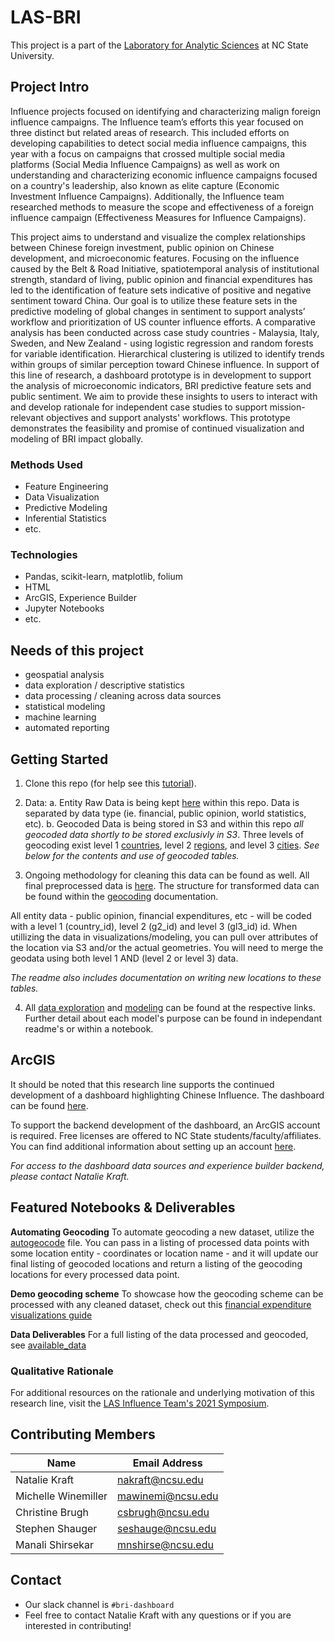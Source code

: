 # LAS-BRI
This project is a part of the [Laboratory for Analytic Sciences](https://ncsu-las.org) at NC State University. 

## Project Intro

Influence projects focused on identifying and characterizing malign foreign influence campaigns. The Influence team’s efforts this year focused on three distinct but related areas of research. This included efforts on developing capabilities to detect social media influence campaigns, this year with a focus on campaigns that crossed multiple social media platforms (Social Media Influence Campaigns) as well as work on understanding and characterizing economic influence campaigns focused on a country's leadership, also known as elite capture (Economic Investment Influence Campaigns). Additionally, the Influence team researched methods to measure the scope and effectiveness of a foreign influence campaign (Effectiveness Measures for Influence Campaigns). 

This project aims to understand and visualize the complex relationships between Chinese foreign investment, public opinion on Chinese development, and microeconomic features. Focusing on the influence caused by the Belt & Road Initiative, spatiotemporal analysis of institutional strength, standard of living, public opinion and financial expenditures has led to the identification of feature sets indicative of positive and negative sentiment toward China. Our goal is to utilize these feature sets in the predictive modeling of global changes in sentiment to support analysts’ workflow and prioritization of US counter influence efforts. A comparative analysis has been conducted across case study countries - Malaysia, Italy, Sweden, and New Zealand - using logistic regression and random forests for variable identification. Hierarchical clustering is utilized to identify trends within groups of similar perception toward Chinese influence. In support of this line of research, a dashboard prototype is in development to support the analysis of microeconomic indicators, BRI predictive feature sets and public sentiment. We aim to provide these insights to users to interact with and develop rationale for independent case studies to support mission-relevant objectives and support analysts' workflows. This prototype demonstrates the feasibility and promise of continued visualization and modeling of BRI impact globally.

### Methods Used
* Feature Engineering 
* Data Visualization
* Predictive Modeling
* Inferential Statistics
* etc.

### Technologies
* Pandas, scikit-learn, matplotlib, folium
* HTML
* ArcGIS, Experience Builder
* Jupyter Notebooks
* etc. 

## Needs of this project

- geospatial analysis
- data exploration / descriptive statistics
- data processing / cleaning across data sources
- statistical modeling
- machine learning
- automated reporting

## Getting Started

1. Clone this repo (for help see this [tutorial](https://help.github.com/articles/cloning-a-repository/)).
2. Data: 
    a. Entity Raw Data is being kept [here](data_processing) within this repo. Data is separated by data type (ie. financial, public opinion, world statistics, etc). 
    b. Geocoded Data is being stored in S3 and within this repo *all geocoded data shortly to be stored exclusivly in S3*. Three levels of geocoding exist level 1 [countries](data_final/countries.csv), level 2 [regions](data_final/regions.csv), and level 3 [cities](data_final/cities.csv). *See below for the contents and use of geocoded tables.*
    
3. Ongoing methodology for cleaning this data can be found as well. All final preprocessed data is [here](data_final). The structure for transformed data can be found within the [geocoding](data_final/geocode.md) documentation.

All entity data - public opinion, financial expenditures, etc - will be coded with a level 1 (country_id), level 2 (g2_id) and level 3 (gl3_id) id. When utillizing the data in visualizations/modeling, you can pull over attributes of the location via S3 and/or the actual geometries.  You will need to merge the geodata using both level 1 AND (level 2 or level 3) data. 

*The readme also includes documentation on writing new locations to these tables.*

4. All [data exploration](data_exploration) and [modeling](modeling) can be found at the respective links. Further detail about each model's purpose can be found in independant readme's or within a notebook. 

## ArcGIS
It should be noted that this research line supports the continued development of a dashboard highlighting Chinese Influence. The dashboard can be found [here](go.ncsu.edu/las-bri). 

To support the backend development of the dashboard, an ArcGIS account is required. Free licenses are offered to NC State students/faculty/affiliates. You can find additional information about setting up an account [here](https://www.lib.ncsu.edu/gis/arcgisonline). 

*For access to the dashboard data sources and experience builder backend, please contact Natalie Kraft.*

## Featured Notebooks & Deliverables

__Automating Geocoding__ To automate geocoding a new dataset, utilize the [autogeocode](data_processing/autogeocode.py) file. You can pass in a listing of processed data points with some location entity - coordinates or location name - and it will update our final listing of geocoded locations and return a listing of the geocoding locations for every processed data point. 

__Demo geocoding scheme__ To showcase how the geocoding scheme can be processed with any cleaned dataset, check out this [financial expenditure visualizations guide](data_processing/geoaid/financial_viz.ipynb)

__Data Deliverables__ For a full listing of the data processed and geocoded, see [available_data](available_data.md)

### Qualitative Rationale 

For additional resources on the rationale and underlying motivation of this research line, visit the [LAS Influence Team's 2021 Symposium](https://symposium.ncsu-las.net/influence.html). 

## Contributing Members

|Name     |  Email Address  | 
|---------|-----------------|
|Natalie Kraft |   nakraft@ncsu.edu      | 
|Michelle Winemiller |    mawinemi@ncsu.edu   |
|Christine Brugh  |    csbrugh@ncsu.edu  |
|Stephen Shauger |    seshauge@ncsu.edu   |
|Manali Shirsekar |    mnshirse@ncsu.edu  |

## Contact 
* Our slack channel is `#bri-dashboard`
* Feel free to contact Natalie Kraft with any questions or if you are interested in contributing!

